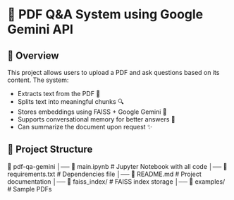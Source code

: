 # 📖 PDF Q&A System using Google Gemini API

## 🚀 Overview
This project allows users to upload a PDF and ask questions based on its content. The system:
- Extracts text from the PDF 📄
- Splits text into meaningful chunks 🔍
- Stores embeddings using FAISS + Google Gemini 🔢
- Supports conversational memory for better answers 🧠
- Can summarize the document upon request ✨

## 📂 Project Structure
📁 pdf-qa-gemini │── 📄 main.ipynb # Jupyter Notebook with all code │── 📄 requirements.txt # Dependencies file │── 📄 README.md # Project documentation │── 📁 faiss_index/ # FAISS index storage │── 📁 examples/ # Sample PDFs
